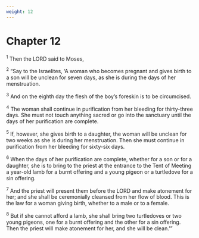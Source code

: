 ```yaml
---
weight: 12
---
```


# Chapter 12

<sup>1</sup> Then the LORD said to Moses, 

<sup>2</sup> “Say to the Israelites, ‘A woman who becomes pregnant and gives birth to a son will be unclean for seven days, as she is during the days of her menstruation. 

<sup>3</sup> And on the eighth day the flesh of the boy’s foreskin is to be circumcised. 

<sup>4</sup> The woman shall continue in purification from her bleeding for thirty-three days. She must not touch anything sacred or go into the sanctuary until the days of her purification are complete. 

<sup>5</sup> If, however, she gives birth to a daughter, the woman will be unclean for two weeks as she is during her menstruation. Then she must continue in purification from her bleeding for sixty-six days. 

<sup>6</sup> When the days of her purification are complete, whether for a son or for a daughter, she is to bring to the priest at the entrance to the Tent of Meeting a year-old lamb for a burnt offering and a young pigeon or a turtledove for a sin offering. 

<sup>7</sup> And the priest will present them before the LORD and make atonement for her; and she shall be ceremonially cleansed from her flow of blood. This is the law for a woman giving birth, whether to a male or to a female. 

<sup>8</sup> But if she cannot afford a lamb, she shall bring two turtledoves or two young pigeons, one for a burnt offering and the other for a sin offering. Then the priest will make atonement for her, and she will be clean.’” 


